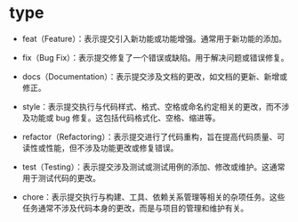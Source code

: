 # type

- feat（Feature）：表示提交引入新功能或功能增强。通常用于新功能的添加。

- fix（Bug Fix）：表示提交修复了一个错误或缺陷。用于解决问题或错误修复。

- docs（Documentation）：表示提交涉及文档的更改，如文档的更新、新增或修正。

- style：表示提交执行与代码样式、格式、空格或命名约定相关的更改，而不涉及功能或 bug 修复。这包括代码格式化、空格、缩进等。

- refactor（Refactoring）：表示提交进行了代码重构，旨在提高代码质量、可读性或性能，但不涉及功能更改或修复错误。

- test（Testing）：表示提交涉及测试或测试用例的添加、修改或维护。这通常用于测试代码的更改。

- chore：表示提交执行与构建、工具、依赖关系管理等相关的杂项任务。这些任务通常不涉及代码本身的更改，而是与项目的管理和维护有关。
